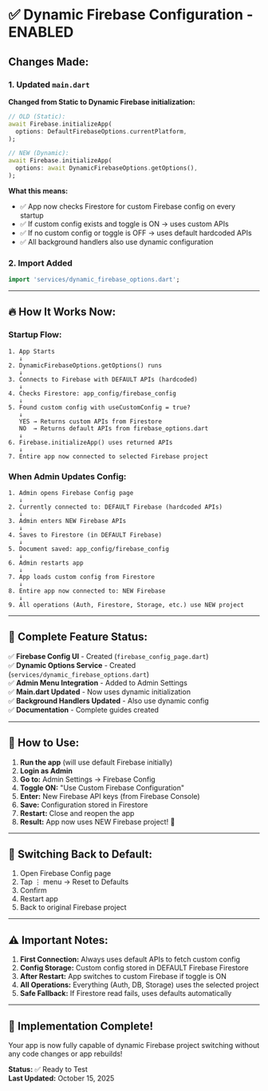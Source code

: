 # ✅ Dynamic Firebase Configuration - ENABLED

## Changes Made:

### 1. Updated `main.dart`
**Changed from Static to Dynamic Firebase initialization:**

```dart
// OLD (Static):
await Firebase.initializeApp(
  options: DefaultFirebaseOptions.currentPlatform,
);

// NEW (Dynamic):
await Firebase.initializeApp(
  options: await DynamicFirebaseOptions.getOptions(),
);
```

**What this means:**
- ✅ App now checks Firestore for custom Firebase config on every startup
- ✅ If custom config exists and toggle is ON → uses custom APIs
- ✅ If no custom config or toggle is OFF → uses default hardcoded APIs
- ✅ All background handlers also use dynamic configuration

### 2. Import Added
```dart
import 'services/dynamic_firebase_options.dart';
```

---

## 🔥 How It Works Now:

### **Startup Flow:**
```
1. App Starts
   ↓
2. DynamicFirebaseOptions.getOptions() runs
   ↓
3. Connects to Firebase with DEFAULT APIs (hardcoded)
   ↓
4. Checks Firestore: app_config/firebase_config
   ↓
5. Found custom config with useCustomConfig = true?
   ↓
   YES → Returns custom APIs from Firestore
   NO  → Returns default APIs from firebase_options.dart
   ↓
6. Firebase.initializeApp() uses returned APIs
   ↓
7. Entire app now connected to selected Firebase project
```

### **When Admin Updates Config:**
```
1. Admin opens Firebase Config page
   ↓
2. Currently connected to: DEFAULT Firebase (hardcoded APIs)
   ↓
3. Admin enters NEW Firebase APIs
   ↓
4. Saves to Firestore (in DEFAULT Firebase)
   ↓
5. Document saved: app_config/firebase_config
   ↓
6. Admin restarts app
   ↓
7. App loads custom config from Firestore
   ↓
8. Entire app now connected to: NEW Firebase
   ↓
9. All operations (Auth, Firestore, Storage, etc.) use NEW project
```

---

## 🎯 Complete Feature Status:

✅ **Firebase Config UI** - Created (`firebase_config_page.dart`)  
✅ **Dynamic Options Service** - Created (`services/dynamic_firebase_options.dart`)  
✅ **Admin Menu Integration** - Added to Admin Settings  
✅ **Main.dart Updated** - Now uses dynamic initialization  
✅ **Background Handlers Updated** - Also use dynamic config  
✅ **Documentation** - Complete guides created  

---

## 📱 How to Use:

1. **Run the app** (will use default Firebase initially)
2. **Login as Admin**
3. **Go to:** Admin Settings → Firebase Config
4. **Toggle ON:** "Use Custom Firebase Configuration"
5. **Enter:** New Firebase API keys (from Firebase Console)
6. **Save:** Configuration stored in Firestore
7. **Restart:** Close and reopen the app
8. **Result:** App now uses NEW Firebase project! 🎉

---

## 🔄 Switching Back to Default:

1. Open Firebase Config page
2. Tap ⋮ menu → Reset to Defaults
3. Confirm
4. Restart app
5. Back to original Firebase project

---

## ⚠️ Important Notes:

1. **First Connection:** Always uses default APIs to fetch custom config
2. **Config Storage:** Custom config stored in DEFAULT Firebase Firestore
3. **After Restart:** App switches to custom Firebase if toggle is ON
4. **All Operations:** Everything (Auth, DB, Storage) uses the selected project
5. **Safe Fallback:** If Firestore read fails, uses defaults automatically

---

## 🎊 Implementation Complete!

Your app is now fully capable of dynamic Firebase project switching without any code changes or app rebuilds!

**Status:** ✅ Ready to Test  
**Last Updated:** October 15, 2025
